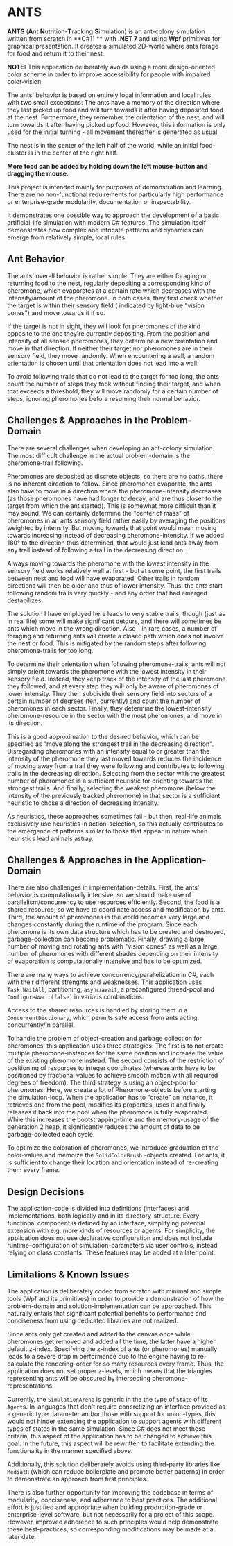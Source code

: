 # ANTS

**ANTS** (**A**nt **N**utrition-**T**racking **S**imulation) is an ant-colony simulation written from scratch in **C#11
** with **.NET 7** and using **Wpf** primitives for graphical presentation. It creates a simulated 2D-world where ants
forage for food and return it to their nest.

**NOTE:** This application deliberately avoids using a more design-oriented color scheme in order to improve
accessibility for people with impaired color-vision.

The ants' behavior is based on entirely local information and local rules, with two small exceptions: The ants have a
memory of the direction where they last picked up food and will turn towards it after having deposited food at the nest.
Furthermore, they remember the orientation of the nest, and will turn towards it after having picked up food. However,
this information is only used for the initial turning - all movement thereafter is generated as usual.

The nest is in the center of the left half of the world, while an initial food-cluster is in the center of the right
half.

**More food can be added by holding down the left mouse-button and dragging the mouse.**

This project is intended mainly for purposes of demonstration and learning. There are no non-functional requirements for
particularly high performance or enterprise-grade modularity, documentation or inspectability.

It demonstrates one possible way to approach the development of a basic artificial-life simulation with modern C#
features.
The simulation itself demonstrates how complex and intricate patterns and dynamics can emerge from relatively simple,
local rules.

## Ant Behavior

The ants' overall behavior is rather simple: They are either foraging or returning food to the nest, regularly
depositing a corresponding kind of pheromone, which evaporates at a certain rate which decreases with the
intensity/amount of the pheromone. In both cases, they first check whether the target is within their sensory field (
indicated by light-blue "vision cones") and move towards it if so.

If the target is not in sight, they will look for pheromones of the kind opposite to the one they're currently
depositing. From the position and intensity of all sensed pheromones, they determine a new orientation and move in that
direction. If neither their target nor pheromones are in their sensory field, they move randomly.
When encountering a wall, a random orientation is chosen until that orientation does not lead into a wall.

To avoid following trails that do not lead to the target for too long, the ants count the number of steps they took
without finding their target, and when that exceeds a threshold, they will move randomly for a certain number of steps,
ignoring pheromones before resuming their normal behavior.

## Challenges & Approaches in the Problem-Domain

There are several challenges when developing an ant-colony simulation. The most difficult challenge in the actual
problem-domain is the pheromone-trail following.

Pheromones are deposited as discrete objects, so there are no paths, there is no inherent direction to follow. Since
pheromones evaporate, the ants also have to move in a direction where the pheromone-intensity decreases (as those
pheromones have had longer to decay, and are thus closer to the target from which the ant started). This is somewhat
more difficult than it may sound. We can certainly determine the "center of mass" of pheromones in an ants sensory field
rather easily by averaging the positions weighted by intensity. But moving towards that point would mean moving towards
increasing instead of decreasing pheromone-intensity. If we added 180° to the direction thus determined, that would just
lead ants away from any trail instead of following a trail in the decreasing direction.

Always moving towards the pheromone with the lowest intensity in the sensory field works relatively well at first - but
at some point, the first trails between nest and food will have evaporated. Other trails in random directions will then
be older and thus of lower intensity. Thus, the ants start following random trails very quickly - and any order that had
emerged destabilizes.

The solution I have employed here leads to very stable trails, though (just as in real life) some will make significant
detours, and there will sometimes be ants which move in the wrong direction. Also - in rare cases, a number of foraging
and returning ants will create a closed path which does not involve the nest or food. This is mitigated by the random
steps after following pheromone-trails for too long.

To determine their orientation when following pheromone-trails, ants will not simply orient towards the pheromone with
the lowest intensity in their sensory field. Instead, they keep track of the intensity of the last pheromone they
followed, and at every step they will only be aware of pheromones of lower intensity. They then subdivide their sensory
field into sectors of a certain number of degrees (ten, currently) and count the number of pheromones in each sector.
Finally, they determine the lowest-intensity pheromone-resource in the sector with the most pheromones, and move in its
direction.

This is a good approximation to the desired behavior, which can be specified as "move along the strongest trail in the
decreasing direction". Disregarding pheromones with an intensity equal to or greater than the intensity of the pheromone
they last moved towards reduces the incidence of moving away from a trail they were following and contributes to
following trails in the decreasing direction. Selecting from the sector with the greatest number of pheromones is a
sufficient heuristic for orienting towards the strongest trails. And finally, selecting the weakest pheromone (below the
intensity of the previously tracked pheromone) in that sector is a sufficient heuristic to chose a direction of
decreasing intensity.

As heuristics, these approaches sometimes fail - but then, real-life animals exclusively use heuristics in
action-selection, so this actually contributes to the emergence of patterns similar to those that appear in nature when
heuristics lead animals astray.

## Challenges & Approaches in the Application-Domain

There are also challenges in implementation-details. First, the ants' behavior is computationally intensive, so we
should make use of parallelism/concurrency to use resources efficiently. Second, the food is a shared resource, so we
have to coordinate access and modification by ants. Third, the amount of pheromones in the world becomes very large and
changes constantly during the runtime of the program. Since each pheromone is its own data structure which has to be
created and destroyed, garbage-collection can become problematic. Finally, drawing a large number of moving and rotating
ants with "vision cones" as well as a large number of pheromones with different shades depending on their intensity of
evaporation is computationally intensive and has to be optimized.

There are many ways to achieve concurrency/parallelization in C#, each with their different strenghts and weaknesses.
This application uses `Task.WaitAll`, partitioning, `async`/`await`, a preconfigured thread-pool
and `ConfigureAwait(false)` in various combinations.

Access to the shared resources is handled by storing them in a `ConcurrentDictionary`, which permits safe access from
ants acting concurrently/in parallel.

To handle the problem of object-creation and garbage collection for pheromones, this application uses three strategies.
The first is to not create multiple pheromone-instances for the same position and increase the value of the existing
pheromone instead. The second consists of the restriction of positioning of resources to integer coordinates (whereas
ants have to be positioned by fractional values to achieve smooth motion with all required degrees of freedom). The
third strategy is using an object-pool for pheromones. Here, we create a lot of Pheromone-objects before starting the
simulation-loop. When the application has to "create" an instance, it retrieves one from the pool, modifies its
properties, uses it and finally releases it back into the pool when the pheromone is fully evaporated. While this
increases the bootstrapping-time and the memory-usage of the generation 2 heap, it significantly reduces the amount of
data to be garbage-collected each cycle.

To optimize the coloration of pheromones, we introduce graduation of the color-values and memoize the `SolidColorBrush`
-objects created. For ants, it is sufficient to change their location and orientation instead of re-creating them every
frame.

## Design Decisions

The application-code is divided into definitions (interfaces) and implementations, both logically and in its
directory-structure. Every functional component is defined by an interface, simplifying potential extension with e.g.
more kinds of resources or agents. For simplicity, the application does not use declarative configuration and does not
include runtime-configuration of simulation-parameters via user controls, instead relying on class constants. These
features may be added at a later point.

## Limitations & Known Issues

The application is deliberately coded from scratch with minimal and simple tools (Wpf and its primitives) in order to
provide a demonstration of how the problem-domain and solution-implementation can be approached. This naturally entails
that significant potential benefits to performance and conciseness from using dedicated libraries are not realized.

Since ants only get created and added to the canvas once while pheromones get removed and added all the time, the latter
have a higher default z-index. Specifying the z-index of ants (or pheromones) manually leads to a severe drop in
performance due to the engine having to re-calculate the rendering-order for so many resources every frame. Thus, the
application does not set proper z-levels, which means that the triangles representing ants will be obscured by
intersecting pheromone-representations.

Currently, the `SimulationArena` is generic in the the type of `State` of its `Agent`s. In languages that don't require
concretizing an interface provided as a generic type parameter and/or those with support for union-types, this would not
hinder extending the application to support agents with different types of states in the same simulation. Since C# does
not meet these criteria, this aspect of the application has to be changed to achieve this goal. In the future, this
aspect will be rewritten to facilitate extending the functionality in the manner specified above.

Additionally, this solution deliberately avoids using third-party libraries like `MediatR` (which can reduce boilerplate
and promote better patterns) in order to demonstrate an approach from first principles.

There is also further opportunity for improving the codebase in terms of modularity, conciseness, and adherence to best
practices. The additional effort is justified and appropriate when building production-grade or enterprise-level
software, but not necessarily for a project of this scope. However, improved adherence to such principles would help
demonstrate these best-practices, so corresponding modifications may be made at a later date.
